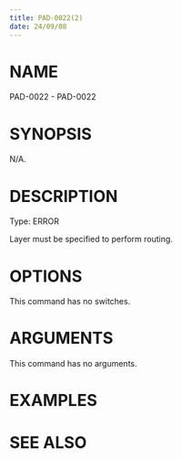 ```yaml
---
title: PAD-0022(2)
date: 24/09/08
---
```


# NAME

PAD-0022 - PAD-0022

# SYNOPSIS

N/A.

# DESCRIPTION

Type: ERROR

Layer must be specified to perform routing.

# OPTIONS

This command has no switches.

# ARGUMENTS

This command has no arguments.

# EXAMPLES

# SEE ALSO
